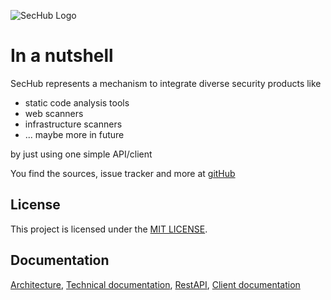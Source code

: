 <!-- SPDX-License-Identifier: MIT -->
![SecHub Logo](https://daimler.github.io/sechub/latest/images/sechub-logo.png)


# In a nutshell

SecHub represents a mechanism to integrate diverse security products like
- static code analysis tools
- web scanners
- infrastructure scanners
- ... maybe more in future

by just using one simple API/client

You find the sources, issue tracker and more at [gitHub ](https://github.com/Daimler/sechub)

## License

This project is licensed under the [MIT LICENSE](https://github.com/Daimler/sechub/blob/master/LICENSE).

## Documentation

[Architecture](https://daimler.github.io/sechub/latest/sechub-architecture.html),
[Technical documentation](https://daimler.github.io/sechub/latest/sechub-techdoc.html),
[RestAPI](https://daimler.github.io/sechub/latest/sechub-restapi.html),
[Client documentation](https://daimler.github.io/sechub/latest/sechub-client.html)